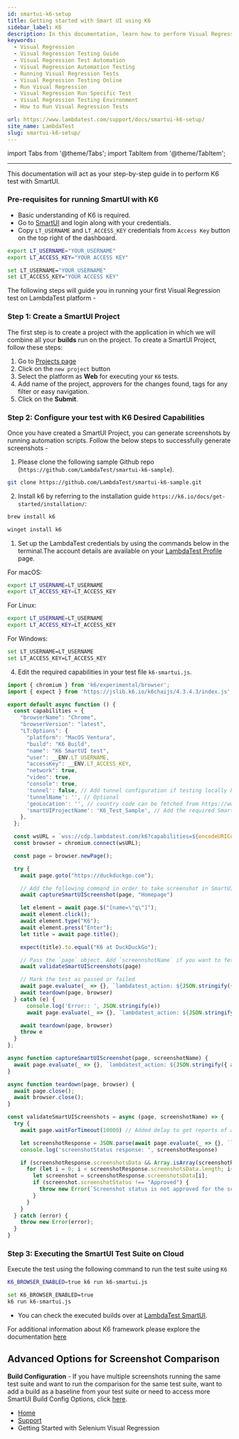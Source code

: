 ```yaml
---
id: smartui-k6-setup
title: Getting started with Smart UI using K6
sidebar_label: K6
description: In this documentation, learn how to perform Visual Regression testing with K6 on the LambdaTest Automation Cloud across 40+ browser versions.
keywords:
  - Visual Regression
  - Visual Regression Testing Guide
  - Visual Regression Test Automation
  - Visual Regression Automation Testing
  - Running Visual Regression Tests
  - Visual Regression Testing Online
  - Run Visual Regression
  - Visual Regression Run Specific Test
  - Visual Regression Testing Environment
  - How to Run Visual Regression Tests

url: https://www.lambdatest.com/support/docs/smartui-k6-setup/
site_name: LambdaTest
slug: smartui-k6-setup/
---
```


import Tabs from '@theme/Tabs';
import TabItem from '@theme/TabItem';

---

This documentation will act as your step-by-step guide in to perform K6 test with SmartUI.

### Pre-requisites for running SmartUI with K6

- Basic understanding of K6 is required.
- Go to [SmartUI](https://smartui.lambdatest.com/) and login along with your credentials.
- Copy `LT_USERNAME` and `LT_ACCESS_KEY` credentials from `Access Key` button on the top right of the dashboard.

<Tabs className="docs__val" groupId="language">
<TabItem value="MacOS/Linux" label="MacOS/Linux" default>

```bash
export LT_USERNAME="YOUR_USERNAME"
export LT_ACCESS_KEY="YOUR ACCESS KEY"
```
</TabItem>

<TabItem value="Windows" label="Windows" default>

```bash
set LT_USERNAME="YOUR_USERNAME"
set LT_ACCESS_KEY="YOUR ACCESS KEY"
```
</TabItem>

</Tabs>

The following steps will guide you in running your first Visual Regression test on LambdaTest platform -

### **Step 1:** Create a SmartUI Project

The first step is to create a project with the application in which we will combine all your **builds** run on the project.
To create a SmartUI Project, follow these steps:

1. Go to [Projects page](https://smartui.lambdatest.com/)
2. Click on the `new project` button
3. Select the platform as <b>Web</b> for executing your `K6` tests. 
4. Add name of the project, approvers for the changes found, tags for any filter or easy navigation.
5. Click on the **Submit**.

<!-- <img loading="lazy" src={require('../assets/images/uploads/smart-ui-1.webp').default} alt="cmd" width="768" height="373" className="doc_img"/> -->

### **Step 2:** Configure your test with K6 Desired Capabilities

Once you have created a SmartUI Project, you can generate screenshots by running automation scripts. Follow the below steps to successfully generate screenshots -

1. Please clone the following sample Github repo (`https://github.com/LambdaTest/smartui-k6-sample`).

```bash
git clone https://github.com/LambdaTest/smartui-k6-sample.git
```

2.  Install k6 by referring to the installation guide `https://k6.io/docs/get-started/installation/`:
   
<Tabs className="docs__val" groupId="language">
<TabItem value="MacOS" label="MacOS" default>

```bash
brew install k6
```
</TabItem>

<TabItem value="Windows" label="Windows" default>

```bash
winget install k6
```

</TabItem>
</Tabs>

1.  Set up the LambdaTest credentials by using the commands below in the terminal.The account details are available on your [LambdaTest Profile](https://accounts.lambdatest.com/detail/profile) page.
   
For macOS:
```bash
export LT_USERNAME=LT_USERNAME
export LT_ACCESS_KEY=LT_ACCESS_KEY
```
For Linux:
```bash
export LT_USERNAME=LT_USERNAME
export LT_ACCESS_KEY=LT_ACCESS_KEY
```
For Windows:
```bash
set LT_USERNAME=LT_USERNAME
set LT_ACCESS_KEY=LT_ACCESS_KEY
```
   
4.  Edit the required capabilities in your test file `k6-smartui.js`.

```javascript title="Add the following code snippet to run SmartUI with K6 in ./navigation.js"
import { chromium } from 'k6/experimental/browser';
import { expect } from 'https://jslib.k6.io/k6chaijs/4.3.4.3/index.js';

export default async function () {
  const capabilities = {
    "browserName": "Chrome",
    "browserVersion": "latest",
    "LT:Options": {
      "platform": "MacOS Ventura",
      "build": "K6 Build",
      "name": "K6 SmartUI test",
      "user": __ENV.LT_USERNAME,
      "accessKey": __ENV.LT_ACCESS_KEY,
      "network": true,
      "video": true,
      "console": true,
      'tunnel': false, // Add tunnel configuration if testing locally hosted webpage
      'tunnelName': '', // Optional
      'geoLocation': '', // country code can be fetched from https://www.lambdatest.com/capabilities-generator/
      'smartUIProjectName': 'K6_Test_Sample', // Add the required Smart UI Project name
    },
  };

  const wsURL = `wss://cdp.lambdatest.com/k6?capabilities=${encodeURIComponent(JSON.stringify(capabilities))}`
  const browser = chromium.connect(wsURL);

  const page = browser.newPage();

  try {
    await page.goto("https://duckduckgo.com");

    // Add the following command in order to take screenshot in SmartUI
    await captureSmartUIScreenshot(page, "Homepage")

    let element = await page.$("[name=\"q\"]");
    await element.click();
    await element.type("K6");
    await element.press("Enter");
    let title = await page.title();

    expect(title).to.equal("K6 at DuckDuckGo");

    // Pass the `page` object. Add `screennshotName` if you want to fetch response for a specific screenshot
    await validateSmartUIScreenshots(page)

    // Mark the test as passed or failed
    await page.evaluate(_ => {}, `lambdatest_action: ${JSON.stringify({ action: "setTestStatus", arguments: { status: "passed", remark: "Assertions passed" },})}`);
    await teardown(page, browser)
  } catch (e) {
      console.log('Error:: ', JSON.stringify(e))
      await page.evaluate(_ => {}, `lambdatest_action: ${JSON.stringify({ action: 'setTestStatus', arguments: { status: 'failed', remark: JSON.stringify(e) } })}`)

    await teardown(page, browser)
    throw e
  }
};

async function captureSmartUIScreenshot(page, screenshotName) {
  await page.evaluate(_ => {}, `lambdatest_action: ${JSON.stringify({ action: "smartui.takeScreenshot", arguments: { screenshotName: screenshotName } })}`);
}

async function teardown(page, browser) {
  await page.close();
  await browser.close();
}

const validateSmartUIScreenshots = async (page, screenshotName) => {
  try {
    await page.waitForTimeout(10000) // Added delay to get reports of all screenshots captured

    let screenshotResponse = JSON.parse(await page.evaluate(_ => {}, `lambdatest_action: ${JSON.stringify({ action: 'smartui.fetchScreenshotStatus', arguments: { screenshotName }})}`))
    console.log('screenshotStatus response: ', screenshotResponse)

    if (screenshotResponse.screenshotsData && Array.isArray(screenshotResponse.screenshotsData)) {
      for (let i = 0; i < screenshotResponse.screenshotsData.length; i++) {
        let screenshot = screenshotResponse.screenshotsData[i];
        if (screenshot.screenshotStatus !== "Approved") {
          throw new Error(`Screenshot status is not approved for the screenshot ${screenshot.screenshotName}`);
        }
      }
    }
  } catch (error) {
    throw new Error(error);
  }
}
```

### **Step 3:** Executing the SmartUI Test Suite on Cloud

Execute the test using the following command to run the test suite using `K6` 

<Tabs className="docs__val" groupId="language">
<TabItem value="MacOS/Linux" label="MacOS/Linux" default>

```bash
K6_BROWSER_ENABLED=true k6 run k6-smartui.js
```

</TabItem>
<TabItem value="Windows" label="Windows" default>

```bash
set K6_BROWSER_ENABLED=true
k6 run k6-smartui.js
```

</TabItem>
</Tabs>

  - You can check the executed builds over at [LambdaTest SmartUI](https://smartui.lambdatest.com/).

For additional information about K6 framework please explore the documentation [here](https://www.lambdatest.com/support/docs/k6-browser-testing/)

## Advanced Options for Screenshot Comparison


  **Build Configuration** - If you have multiple screenshots running the same test suite and want to run the comparison for the same test suite, want to add a build as a baseline from your test suite or need to access more SmartUI Build Config Options, click [here](https://www.lambdatest.com/support/docs/smart-ui-build-options/).
<!-- 
:::note

- For accessing more SmartUI Build Config Options, click [here](https://www.lambdatest.com/support/docs/smart-ui-build-options/).
- For accessing the Advanced Test Settings, click [here](https://www.lambdatest.com/support/docs/test-settings-options/).
- For accessing more HTML DOM Config and Options, click [here](https://www.lambdatest.com/support/docs/html-dom-smartui-options/).

::: -->

<!-- <img loading="lazy" src={require('../assets/images/uploads/smart-ui-2.webp').default} alt="cmd" width="768" height="373" className="doc_img"/> -->

<nav aria-label="breadcrumbs">
  <ul className="breadcrumbs">
    <li className="breadcrumbs__item">
      <a className="breadcrumbs__link" target="_self" href="https://www.lambdatest.com">
        Home
      </a>
    </li>
    <li className="breadcrumbs__item">
      <a className="breadcrumbs__link" target="_self" href="https://www.lambdatest.com/support/docs/">
        Support
      </a>
    </li>
    <li className="breadcrumbs__item breadcrumbs__item--active">
      <span className="breadcrumbs__link">
      Getting Started with Selenium Visual Regression  </span>
    </li>
  </ul>
</nav>
